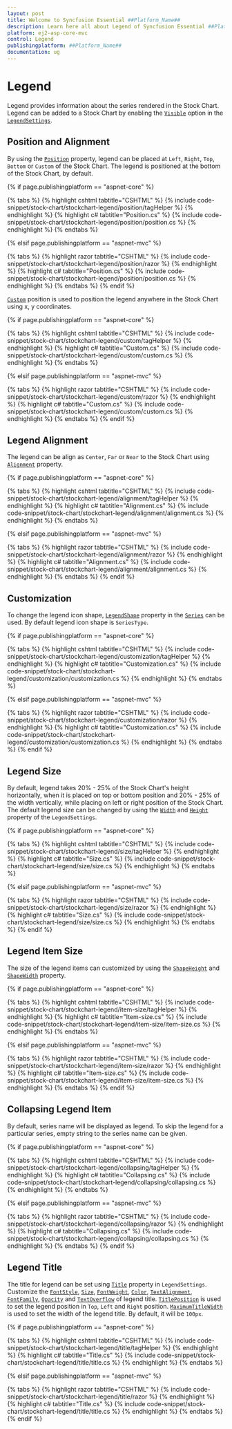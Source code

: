 ```yaml
---
layout: post
title: Welcome to Syncfusion Essential ##Platform_Name##
description: Learn here all about Legend of Syncfusion Essential ##Platform_Name## widgets based on HTML5 and jQuery.
platform: ej2-asp-core-mvc
control: Legend
publishingplatform: ##Platform_Name##
documentation: ug
---
```



# Legend

Legend provides information about the series rendered in the Stock Chart. Legend can be added to a Stock Chart by enabling the [`Visible`](https://help.syncfusion.com/cr/aspnetcore-js2/Syncfusion.EJ2.Charts.StockChartStockChartLegendSettings.html#Syncfusion_EJ2_Charts_StockChartStockChartLegendSettings_Visible) option in the [`LegendSettings`](https://help.syncfusion.com/cr/aspnetcore-js2/Syncfusion.EJ2.Charts.StockChartStockChartLegendSettings.html#Syncfusion_EJ2_Charts_StockChartStockChartLegendSettings).

## Position and Alignment

By using the [`Position`](https://help.syncfusion.com/cr/aspnetcore-js2/Syncfusion.EJ2.Charts.StockChartStockChartLegendSettings.html#Syncfusion_EJ2_Charts_StockChartStockChartLegendSettings_Position) property, legend can be placed at `Left`, `Right`, `Top`, `Bottom` or `Custom` of the Stock Chart. The legend is positioned at the bottom of the Stock Chart, by default.

{% if page.publishingplatform == "aspnet-core" %}

{% tabs %}
{% highlight cshtml tabtitle="CSHTML" %}
{% include code-snippet/stock-chart/stockchart-legend/position/tagHelper %}
{% endhighlight %}
{% highlight c# tabtitle="Position.cs" %}
{% include code-snippet/stock-chart/stockchart-legend/position/position.cs %}
{% endhighlight %}
{% endtabs %}

{% elsif page.publishingplatform == "aspnet-mvc" %}

{% tabs %}
{% highlight razor tabtitle="CSHTML" %}
{% include code-snippet/stock-chart/stockchart-legend/position/razor %}
{% endhighlight %}
{% highlight c# tabtitle="Position.cs" %}
{% include code-snippet/stock-chart/stockchart-legend/position/position.cs %}
{% endhighlight %}
{% endtabs %}
{% endif %}



[`Custom`](https://help.syncfusion.com/cr/aspnetcore-js2/Syncfusion.EJ2.Charts.StockChartStockChartLegendSettings.html#Syncfusion_EJ2_Charts_StockChartStockChartLegendSettings_Position) position is used to position the legend anywhere in the Stock Chart using x, y coordinates.

{% if page.publishingplatform == "aspnet-core" %}

{% tabs %}
{% highlight cshtml tabtitle="CSHTML" %}
{% include code-snippet/stock-chart/stockchart-legend/custom/tagHelper %}
{% endhighlight %}
{% highlight c# tabtitle="Custom.cs" %}
{% include code-snippet/stock-chart/stockchart-legend/custom/custom.cs %}
{% endhighlight %}
{% endtabs %}

{% elsif page.publishingplatform == "aspnet-mvc" %}

{% tabs %}
{% highlight razor tabtitle="CSHTML" %}
{% include code-snippet/stock-chart/stockchart-legend/custom/razor %}
{% endhighlight %}
{% highlight c# tabtitle="Custom.cs" %}
{% include code-snippet/stock-chart/stockchart-legend/custom/custom.cs %}
{% endhighlight %}
{% endtabs %}
{% endif %}



## Legend Alignment

The legend can be align as `Center`, `Far` or `Near` to the Stock Chart using [`Alignment`](https://help.syncfusion.com/cr/aspnetcore-js2/Syncfusion.EJ2.Charts.StockChartStockChartLegendSettings.html#Syncfusion_EJ2_Charts_StockChartStockChartLegendSettings_Alignment) property.

{% if page.publishingplatform == "aspnet-core" %}

{% tabs %}
{% highlight cshtml tabtitle="CSHTML" %}
{% include code-snippet/stock-chart/stockchart-legend/alignment/tagHelper %}
{% endhighlight %}
{% highlight c# tabtitle="Alignment.cs" %}
{% include code-snippet/stock-chart/stockchart-legend/alignment/alignment.cs %}
{% endhighlight %}
{% endtabs %}

{% elsif page.publishingplatform == "aspnet-mvc" %}

{% tabs %}
{% highlight razor tabtitle="CSHTML" %}
{% include code-snippet/stock-chart/stockchart-legend/alignment/razor %}
{% endhighlight %}
{% highlight c# tabtitle="Alignment.cs" %}
{% include code-snippet/stock-chart/stockchart-legend/alignment/alignment.cs %}
{% endhighlight %}
{% endtabs %}
{% endif %}



## Customization

To change the legend icon shape, [`LegendShape`](https://help.syncfusion.com/cr/aspnetcore-js2/Syncfusion.EJ2.Charts.StockChartStockChartSeries.html#Syncfusion_EJ2_Charts_StockChartStockChartSeries_LegendShape) property in the [`Series`](https://help.syncfusion.com/cr/aspnetcore-js2/Syncfusion.EJ2.Charts.StockChartStockChartSeries.html#Syncfusion_EJ2_Charts_StockChartStockChartSeries) can be used. By default legend icon shape is `SeriesType`.

{% if page.publishingplatform == "aspnet-core" %}

{% tabs %}
{% highlight cshtml tabtitle="CSHTML" %}
{% include code-snippet/stock-chart/stockchart-legend/customization/tagHelper %}
{% endhighlight %}
{% highlight c# tabtitle="Customization.cs" %}
{% include code-snippet/stock-chart/stockchart-legend/customization/customization.cs %}
{% endhighlight %}
{% endtabs %}

{% elsif page.publishingplatform == "aspnet-mvc" %}

{% tabs %}
{% highlight razor tabtitle="CSHTML" %}
{% include code-snippet/stock-chart/stockchart-legend/customization/razor %}
{% endhighlight %}
{% highlight c# tabtitle="Customization.cs" %}
{% include code-snippet/stock-chart/stockchart-legend/customization/customization.cs %}
{% endhighlight %}
{% endtabs %}
{% endif %}



## Legend Size

By default, legend takes 20% - 25% of the Stock Chart's height horizontally, when it is placed on top or bottom position and 20% - 25% of the width vertically, while placing on left or right position of the Stock Chart. The default legend size can be changed by using the [`Width`](https://help.syncfusion.com/cr/aspnetcore-js2/Syncfusion.EJ2.Charts.StockChartStockChartLegendSettings.html#Syncfusion_EJ2_Charts_StockChartStockChartLegendSettings_Width) and [`Height`](https://help.syncfusion.com/cr/aspnetcore-js2/Syncfusion.EJ2.Charts.StockChartStockChartLegendSettings.html#Syncfusion_EJ2_Charts_StockChartStockChartLegendSettings_Height) property of the `LegendSettings`.

{% if page.publishingplatform == "aspnet-core" %}

{% tabs %}
{% highlight cshtml tabtitle="CSHTML" %}
{% include code-snippet/stock-chart/stockchart-legend/size/tagHelper %}
{% endhighlight %}
{% highlight c# tabtitle="Size.cs" %}
{% include code-snippet/stock-chart/stockchart-legend/size/size.cs %}
{% endhighlight %}
{% endtabs %}

{% elsif page.publishingplatform == "aspnet-mvc" %}

{% tabs %}
{% highlight razor tabtitle="CSHTML" %}
{% include code-snippet/stock-chart/stockchart-legend/size/razor %}
{% endhighlight %}
{% highlight c# tabtitle="Size.cs" %}
{% include code-snippet/stock-chart/stockchart-legend/size/size.cs %}
{% endhighlight %}
{% endtabs %}
{% endif %}



## Legend Item Size

The size of the legend items can customized by using the [`ShapeHeight`](https://help.syncfusion.com/cr/aspnetcore-js2/Syncfusion.EJ2.Charts.StockChartStockChartLegendSettings.html#Syncfusion_EJ2_Charts_StockChartStockChartLegendSettings_ShapeHeight) and [`ShapeWidth`](https://help.syncfusion.com/cr/aspnetcore-js2/Syncfusion.EJ2.Charts.StockChartStockChartLegendSettings.html#Syncfusion_EJ2_Charts_StockChartStockChartLegendSettings_ShapeWidth) property.

{% if page.publishingplatform == "aspnet-core" %}

{% tabs %}
{% highlight cshtml tabtitle="CSHTML" %}
{% include code-snippet/stock-chart/stockchart-legend/item-size/tagHelper %}
{% endhighlight %}
{% highlight c# tabtitle="Item-size.cs" %}
{% include code-snippet/stock-chart/stockchart-legend/item-size/item-size.cs %}
{% endhighlight %}
{% endtabs %}

{% elsif page.publishingplatform == "aspnet-mvc" %}

{% tabs %}
{% highlight razor tabtitle="CSHTML" %}
{% include code-snippet/stock-chart/stockchart-legend/item-size/razor %}
{% endhighlight %}
{% highlight c# tabtitle="Item-size.cs" %}
{% include code-snippet/stock-chart/stockchart-legend/item-size/item-size.cs %}
{% endhighlight %}
{% endtabs %}
{% endif %}



## Collapsing Legend Item

By default, series name will be displayed as legend. To skip the legend for a particular series, empty string to the series name can be given.

{% if page.publishingplatform == "aspnet-core" %}

{% tabs %}
{% highlight cshtml tabtitle="CSHTML" %}
{% include code-snippet/stock-chart/stockchart-legend/collapsing/tagHelper %}
{% endhighlight %}
{% highlight c# tabtitle="Collapsing.cs" %}
{% include code-snippet/stock-chart/stockchart-legend/collapsing/collapsing.cs %}
{% endhighlight %}
{% endtabs %}

{% elsif page.publishingplatform == "aspnet-mvc" %}

{% tabs %}
{% highlight razor tabtitle="CSHTML" %}
{% include code-snippet/stock-chart/stockchart-legend/collapsing/razor %}
{% endhighlight %}
{% highlight c# tabtitle="Collapsing.cs" %}
{% include code-snippet/stock-chart/stockchart-legend/collapsing/collapsing.cs %}
{% endhighlight %}
{% endtabs %}
{% endif %}



## Legend Title

The title for legend can be set using [`Title`](https://help.syncfusion.com/cr/aspnetcore-js2/Syncfusion.EJ2.Charts.StockChartStockChartLegendSettings.html#Syncfusion_EJ2_Charts_StockChartStockChartLegendSettings_Title) property in `LegendSettings`. Customize the [`FontStyle`](https://help.syncfusion.com/cr/aspnetcore-js2/Syncfusion.EJ2.Charts.StockChartFont.html#Syncfusion_EJ2_Charts_StockChartFont_FontStyle), [`Size`](https://help.syncfusion.com/cr/aspnetcore-js2/Syncfusion.EJ2.Charts.StockChartFont.html#Syncfusion_EJ2_Charts_StockChartFont_Size), [`FontWeight`](https://help.syncfusion.com/cr/aspnetcore-js2/Syncfusion.EJ2.Charts.StockChartFont.html#Syncfusion_EJ2_Charts_StockChartFont_FontWeight), [`Color`](https://help.syncfusion.com/cr/aspnetcore-js2/Syncfusion.EJ2.Charts.StockChartFont.html#Syncfusion_EJ2_Charts_StockChartFont_Color), [`TextAlignment`](https://help.syncfusion.com/cr/aspnetcore-js2/Syncfusion.EJ2.Charts.StockChartFont.html#Syncfusion_EJ2_Charts_StockChartFont_TextAlignment), [`FontFamily`](https://help.syncfusion.com/cr/aspnetcore-js2/Syncfusion.EJ2.Charts.StockChartFont.html#Syncfusion_EJ2_Charts_StockChartFont_FontFamily), [`Opacity`](https://help.syncfusion.com/cr/aspnetcore-js2/Syncfusion.EJ2.Charts.StockChartFont.html#Syncfusion_EJ2_Charts_StockChartFont_Opacity) and [`TextOverflow`](https://help.syncfusion.com/cr/aspnetcore-js2/Syncfusion.EJ2.Charts.StockChartFont.html#Syncfusion_EJ2_Charts_StockChartFont_TextOverflow) of legend title. [`TitlePosition`](https://help.syncfusion.com/cr/aspnetcore-js2/Syncfusion.EJ2.Charts.StockChartStockChartLegendSettings.html#Syncfusion_EJ2_Charts_StockChartStockChartLegendSettings_TitlePosition) is used to set the legend position in `Top`, `Left` and `Right` position. [`MaximumTitleWidth`](https://help.syncfusion.com/cr/aspnetcore-js2/Syncfusion.EJ2.Charts.StockChartStockChartLegendSettings.html#Syncfusion_EJ2_Charts_StockChartStockChartLegendSettings_MaximumTitleWidth) is used to set the width of the legend title. By default, it will be `100px`.

{% if page.publishingplatform == "aspnet-core" %}

{% tabs %}
{% highlight cshtml tabtitle="CSHTML" %}
{% include code-snippet/stock-chart/stockchart-legend/title/tagHelper %}
{% endhighlight %}
{% highlight c# tabtitle="Title.cs" %}
{% include code-snippet/stock-chart/stockchart-legend/title/title.cs %}
{% endhighlight %}
{% endtabs %}

{% elsif page.publishingplatform == "aspnet-mvc" %}

{% tabs %}
{% highlight razor tabtitle="CSHTML" %}
{% include code-snippet/stock-chart/stockchart-legend/title/razor %}
{% endhighlight %}
{% highlight c# tabtitle="Title.cs" %}
{% include code-snippet/stock-chart/stockchart-legend/title/title.cs %}
{% endhighlight %}
{% endtabs %}
{% endif %}


